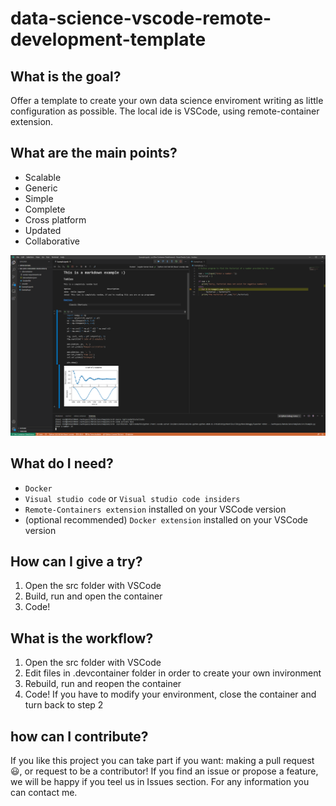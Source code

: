 # data-science-vscode-remote-development-template

## What is the goal?
Offer a template to create your own data science enviroment writing as little configuration as possible. The local ide is VSCode, using remote-container extension.

## What are the main points?
+ Scalable
+ Generic
+ Simple
+ Complete
+ Cross platform
+ Updated
+ Collaborative

![jupyter-and-python-script](Screenshots/jupyter-and-python-script.png)

## What do I need?
+ `Docker`
+ `Visual studio code` or `Visual studio code insiders`
+ `Remote-Containers extension` installed on your VSCode version
+ (optional recommended) `Docker extension` installed on your VSCode version

## How can I give a try?
1. Open the src folder with VSCode
2. Build, run and open the container
3. Code!

## What is the workflow?
1. Open the src folder with VSCode
2. Edit files in .devcontainer folder in order to create your own invironment
3. Rebuild, run and reopen the container
4. Code! If you have to modify your environment, close the container and turn back to step 2

## how can I contribute?
If you like this project you can take part if you want: making a pull request :smiley:, or request to be a contributor! If you find an issue or propose a feature, we will be happy if you teel us in Issues section. For any information you can contact me.
